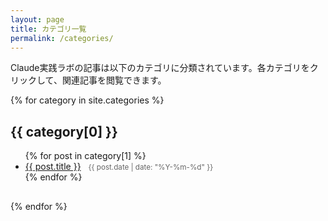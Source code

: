 ```yaml
---
layout: page
title: カテゴリ一覧
permalink: /categories/
---
```


<div class="categories-page">
  <p>Claude実践ラボの記事は以下のカテゴリに分類されています。各カテゴリをクリックして、関連記事を閲覧できます。</p>

  {% for category in site.categories %}
    <h2 id="{{ category[0] | slugify }}">{{ category[0] }}</h2>
    <ul>
      {% for post in category[1] %}
        <li>
          <a href="{{ post.url | relative_url }}">{{ post.title }}</a>
          <small>{{ post.date | date: "%Y-%m-%d" }}</small>
        </li>
      {% endfor %}
    </ul>
  {% endfor %}
</div>

<style>
  .categories-page ul {
    margin-bottom: 30px;
  }
  .categories-page small {
    color: #666;
    margin-left: 8px;
  }
</style>
